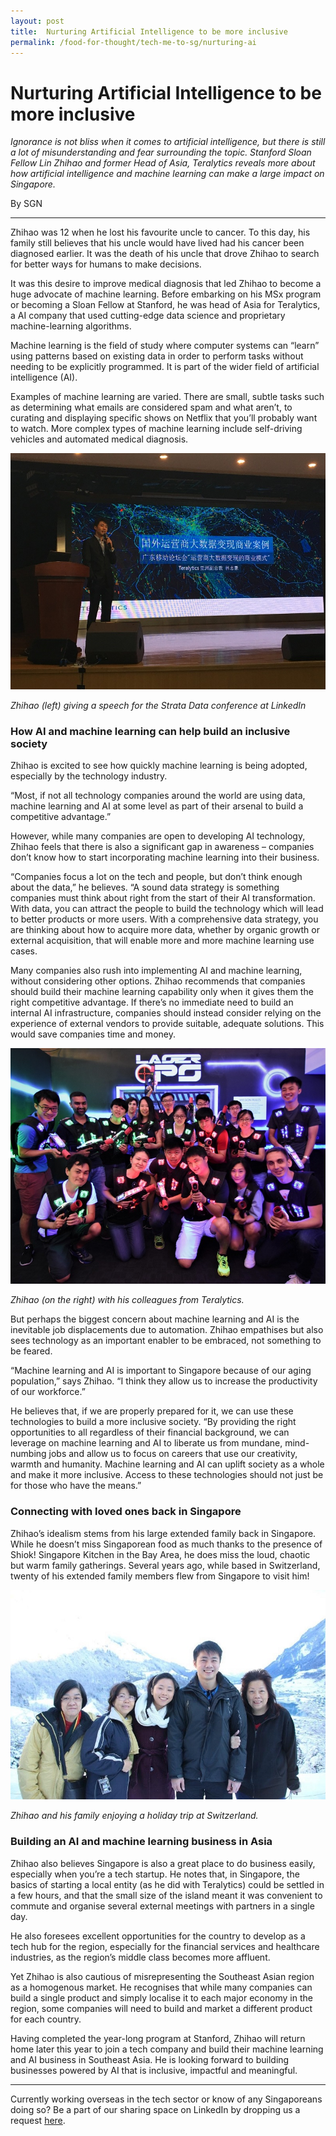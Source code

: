 ```yaml
---
layout: post
title:  Nurturing Artificial Intelligence to be more inclusive
permalink: /food-for-thought/tech-me-to-sg/nurturing-ai
---
```

# Nurturing Artificial Intelligence to be more inclusive

*Ignorance is not bliss when it comes to artificial intelligence, but there is still a lot of misunderstanding and fear surrounding the topic. Stanford Sloan Fellow Lin Zhihao and former Head of Asia, Teralytics reveals more about how artificial intelligence and machine learning can make a large impact on Singapore.*

By SGN

---

Zhihao was 12 when he lost his favourite uncle to cancer. To this day, his family still believes that his uncle would have lived had his cancer been diagnosed earlier. It was the death of his uncle that drove Zhihao to search for better ways for humans to make decisions.

It was this desire to improve medical diagnosis that led Zhihao to become a huge advocate of machine learning. Before embarking on his MSx program or becoming a Sloan Fellow at Stanford, he was head of Asia for Teralytics, a AI company that used cutting-edge data science and proprietary machine-learning algorithms.

Machine learning is the field of study where computer systems can “learn” using patterns based on existing data in order to perform tasks without needing to be explicitly programmed. It is part of the wider field of artificial intelligence (AI).

Examples of machine learning are varied. There are small, subtle tasks such as determining what emails are considered spam and what aren’t, to curating and displaying specific shows on Netflix that you’ll probably want to watch. More complex types of machine learning include self-driving vehicles and automated medical diagnosis.
 
![Image](/images/stories/2019/nurturing-ai-1.jpg)

_Zhihao (left) giving a speech for the Strata Data conference at LinkedIn_
 
 
### How AI and machine learning can help build an inclusive society

Zhihao is excited to see how quickly machine learning is being adopted, especially by the technology industry.

“Most, if not all technology companies around the world are using data, machine learning and AI at some level as part of their arsenal to build a competitive advantage.”

However, while many companies are open to developing AI technology, Zhihao feels that there is also a significant gap in awareness – companies don’t know how to start incorporating machine learning into their business.

“Companies focus a lot on the tech and people, but don’t think enough about the data,” he believes. “A sound data strategy is something companies must think about right from the start of their AI transformation. With data, you can attract the people to build the technology which will lead to better products or more users. With a comprehensive data strategy, you are thinking about how to acquire more data, whether by organic growth or external acquisition, that will enable more and more machine learning use cases.  

Many companies also rush into implementing AI and machine learning, without considering other options. Zhihao recommends that companies should build their machine learning capability only when it gives them the right competitive advantage. If there’s no immediate need to build an internal AI infrastructure, companies should instead consider relying on the experience of external vendors to provide suitable, adequate solutions. This would save companies time and money.
 
![Image](/images/stories/2019/nurturing-ai-2.jpg)

_Zhihao (on the right) with his colleagues from Teralytics._
 
But perhaps the biggest concern about machine learning and AI is the inevitable job displacements due to automation. Zhihao empathises but also sees technology as an important enabler to be embraced, not something to be feared.

“Machine learning and AI is important to Singapore because of our aging population,” says Zhihao. “I think they allow us to increase the productivity of our workforce.”

He believes that, if we are properly prepared for it, we can use these technologies to build a more inclusive society.
“By providing the right opportunities to all regardless of their financial background, we can leverage on machine learning and AI to liberate us from mundane, mind-numbing jobs and allow us to focus on careers that use our creativity, warmth and humanity. Machine learning and AI can uplift society as a whole and make it more inclusive. Access to these technologies should not just be for those who have the means.”
 
### Connecting with loved ones back in Singapore

Zhihao’s idealism stems from his large extended family back in Singapore. While he doesn’t miss Singaporean food as much thanks to the presence of Shiok! Singapore Kitchen in the Bay Area, he does miss the loud, chaotic but warm family gatherings. Several years ago, while based in Switzerland, twenty of his extended family members flew from Singapore to visit him!
 
![Image](/images/stories/2019/nurturing-ai-3.jpg)

_Zhihao and his family enjoying a holiday trip at Switzerland._
 
### Building an AI and machine learning business in Asia

Zhihao also believes Singapore is also a great place to do business easily, especially when you’re a tech startup.
He notes that, in Singapore, the basics of starting a local entity (as he did with Teralytics) could be settled in a few hours, and that the small size of the island meant it was convenient to commute and organise several external meetings with partners in a single day.

He also foresees excellent opportunities for the country to develop as a tech hub for the region, especially for the financial services and healthcare industries, as the region’s middle class becomes more affluent.

Yet Zhihao is also cautious of misrepresenting the Southeast Asian region as a homogenous market. He recognises that while many companies can build a single product and simply localise it to each major economy in the region, some companies will need to build and market a different product for each country.

Having completed the year-long program at Stanford, Zhihao will return home later this year to join a tech company and build their machine learning and AI business in Southeast Asia. He is looking forward to building businesses powered by AI that is inclusive, impactful and meaningful.
 
---
Currently working overseas in the tech sector or know of any Singaporeans doing so? Be a part of our sharing space on LinkedIn by dropping us a request [here](https://www.linkedin.com/groups/10403548/).
